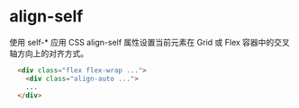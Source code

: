 # align-self

使用 self-* 应用 CSS align-self 属性设置当前元素在 Grid 或 Flex 容器中的交叉轴方向上的对齐方式。

 <script setup>
  const alignSelfJson = [
    'self-auto',
    'self-start',
    'self-end',
    'self-center',
    'self-stretch',
    'self-baseline',
  ];
 </script>

 <template v-for="item in alignSelfJson">
  <h3>{{item}}</h3>
  <Example class="p-0">
    <div class="flex items-center h-48 gap-2 -bg-slate-200">
      <template v-for="index in 5">
        <div :class="index === 1 ? item : ''" class="bg-primary -flex-grow -flex -items-center -justify-center" :style="{'min-height': index * 20 + 'px'}">
          <div class="text-canvas">{{index === 1 ? item : 'default'}}</div>
        </div>
      </template>
    </div>
  </Example>
</template>

```html
  <div class="flex flex-wrap ...">
    <div class="align-auto ...">
    ...
  </div>
```
